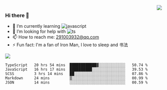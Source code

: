 <img align='right' src='https://github-readme-stats.vercel.app/api?username=niaogege&show_icons=true&theme=radical'/>

### Hi there 👋

- 🌱 I’m currently learning ![javascript](https://img.shields.io/badge/javacript-learn-orange)
- 🤔 I’m looking for help with ![ts](https://img.shields.io/badge/ts-learn-yellow)
- 📫 How to reach me: 291003932@qq.com
- ⚡ Fun fact:  I'm a fan of Iron Man, I love to sleep and 书法

![](https://github-readme-stats.vercel.app/api/top-langs/?username=niaogege&layout=compact)

<!--START_SECTION:waka-->
```text
TypeScript   20 hrs 54 mins  ████████████▓░░░░░░░░░░░░   50.74 % 
JavaScript   16 hrs 17 mins  ██████████░░░░░░░░░░░░░░░   39.53 % 
SCSS         3 hrs 14 mins   ██░░░░░░░░░░░░░░░░░░░░░░░   07.86 % 
Markdown     24 mins         ▒░░░░░░░░░░░░░░░░░░░░░░░░   00.99 % 
JSON         14 mins         ░░░░░░░░░░░░░░░░░░░░░░░░░   00.59 % 
```
<!--END_SECTION:waka-->
